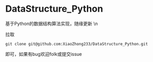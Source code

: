 # DataStructure_Python
基于Python的数据结构算法实现，随缘更新 \n

拉取
```
git clone git@github.com:XiaoZhong233/DataStructure_Python.git
```
即可，如果有bug欢迎folk或提交issue
